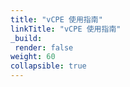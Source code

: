 ```yaml
---
title: "vCPE 使用指南"
linkTitle: "vCPE 使用指南"
_build:
 render: false 
weight: 60
collapsible: true
---
```


